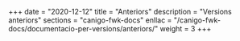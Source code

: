 +++
date        = "2020-12-12"
title       = "Anteriors"
description = "Versions anteriors"
sections    = "canigo-fwk-docs"
enllac		= "/canigo-fwk-docs/documentacio-per-versions/anteriors/"
weight		= 3
+++
